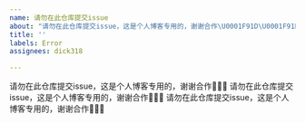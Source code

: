 ```yaml
---
name: 请勿在此仓库提交issue
about: "请勿在此仓库提交issue，这是个人博客专用的，谢谢合作\U0001F91D\U0001F91D\U0001F91D"
title: ''
labels: Error
assignees: dick318

---
```


请勿在此仓库提交issue，这是个人博客专用的，谢谢合作🤝🤝🤝
请勿在此仓库提交issue，这是个人博客专用的，谢谢合作🤝🤝🤝
请勿在此仓库提交issue，这是个人博客专用的，谢谢合作🤝🤝🤝
